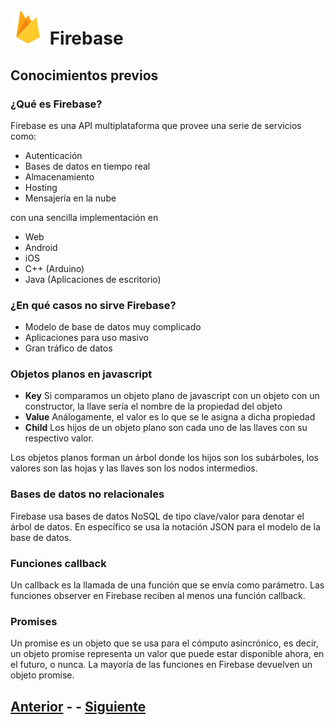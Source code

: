 # ![Firebase logo](imgs/firebase.png) Firebase
## Conocimientos previos
### ¿Qué es Firebase?
Firebase es una API multiplataforma que provee una serie de servicios como:

- Autenticación
- Bases de datos en tiempo real
- Almacenamiento
- Hosting
- Mensajería en la nube

con una sencilla implementación en

- Web
- Android
- iOS
- C++ (Arduino)
- Java (Aplicaciones de escritorio)

### ¿En qué casos no sirve Firebase?
- Modelo de base de datos muy complicado
- Aplicaciones para uso masivo
- Gran tráfico de datos

### Objetos planos en javascript
- **Key**
Si comparamos un objeto plano de javascript con un objeto con un constructor, la llave sería el nombre de la propiedad del objeto
- **Value**
Análogamente, el valor es lo que se le asigna a dicha propiedad
- **Child**
Los hijos de un objeto plano son cada uno de las llaves con su respectivo valor.

Los objetos planos forman un árbol donde los hijos son los subárboles, los valores son las hojas y las llaves son los nodos intermedios.

### Bases de datos no relacionales
Firebase usa bases de datos NoSQL de tipo clave/valor para denotar el árbol de datos.
En específico se usa la notación JSON para el modelo de la base de datos.

### Funciones callback
Un callback es la llamada de una función que se envía como parámetro.
Las funciones observer en Firebase reciben al menos una función callback.

### Promises
Un promise es un objeto que se usa para el cómputo asincrónico, es decir, un objeto promise representa un valor que puede estar disponible ahora, en el futuro, o nunca.
La mayoría de las funciones en Firebase devuelven un objeto promise.

## [Anterior](index.md) - - [Siguiente](page1.md)

